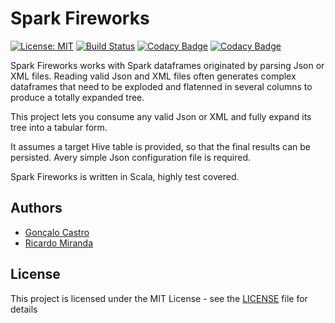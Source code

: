 # Spark Fireworks

[![License: MIT](https://img.shields.io/badge/License-MIT-yellow.svg)](https://opensource.org/licenses/MIT)
[![Build Status](https://travis-ci.com/ricardomiranda/akka-goose-game.svg?branch=master)](https://travis-ci.com/ricardomiranda/akka-goose-game)
[![Codacy Badge](https://api.codacy.com/project/badge/Grade/1b3ede6ca9e6431dbbc5561253b1ccb4)](https://www.codacy.com/app/mail_62/akka-goose-game?utm_source=github.com&amp;utm_medium=referral&amp;utm_content=ricardomiranda/akka-goose-game&amp;utm_campaign=Badge_Grade)
[![Codacy Badge](https://api.codacy.com/project/badge/Coverage/1b3ede6ca9e6431dbbc5561253b1ccb4)](https://www.codacy.com/app/mail_62/akka-goose-game?utm_source=github.com&utm_medium=referral&utm_content=ricardomiranda/akka-goose-game&utm_campaign=Badge_Coverage)

Spark Fireworks works with Spark dataframes originated by parsing Json or XML files. Reading valid Json and XML files often generates complex dataframes that need to be exploded and flatenned in several columns to produce a totally expanded tree.

This project lets you consume any valid Json or XML and fully expand its tree into a tabular form.

It assumes a target Hive table is provided, so that the final results can be persisted. Avery simple Json configuration file is required.

Spark Fireworks is written in Scala, highly test covered.

## Authors
*   [Gonçalo Castro](https://github.comg/oncaloCCastro)
*   [Ricardo Miranda](https://github.com/ricardoMiranda)

## License
This project is licensed under the MIT License - see the [LICENSE](LICENSE) file for details
